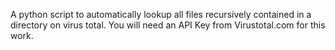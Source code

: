A python script to automatically lookup all files recursively contained in a directory on virus total. 
You will need an API Key from Virustotal.com for this work. 